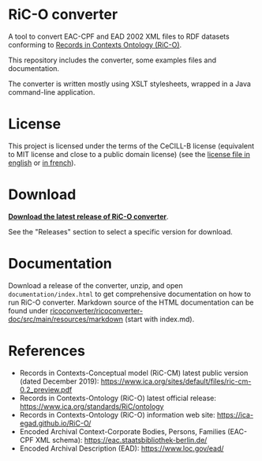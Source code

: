 # RiC-O converter

A tool to convert EAC-CPF and EAD 2002 XML files to RDF datasets conforming to [Records in Contexts Ontology (RiC-O)](https://www.ica.org/standards/RiC/ontology).

This repository includes the converter, some examples files and documentation.

The converter is written mostly using XSLT stylesheets, wrapped in a Java command-line application.


# License

This project is licensed under the terms of the CeCILL-B license (equivalent to MIT license and close to a public domain license) (see the [license file in english](license.txt) or [in french](licence.txt)).


# Download

__[Download the latest release of RiC-O converter](/ArchivesNationalesFR/rico-converter/releases/latest)__.

See the "Releases" section to select a specific version for download.


# Documentation

Download a release of the converter, unzip, and open `documentation/index.html` to get comprehensive documentation on how to run RiC-O converter.
Markdown source of the HTML documentation can be found under [ricoconverter/ricoconverter-doc/src/main/resources/markdown](ricoconverter/ricoconverter-doc/src/main/resources/markdown) (start with index.md).


# References

- Records in Contexts-Conceptual model (RiC-CM) latest public version (dated December 2019): https://www.ica.org/sites/default/files/ric-cm-0.2_preview.pdf
- Records in Contexts-Ontology (RiC-O) latest official release: https://www.ica.org/standards/RiC/ontology
- Records in Contexts-Ontology (RiC-O) information web site: https://ica-egad.github.io/RiC-O/
- Encoded Archival Context-Corporate Bodies, Persons, Families  (EAC-CPF XML schema): https://eac.staatsbibliothek-berlin.de/
- Encoded Archival Description (EAD): https://www.loc.gov/ead/
